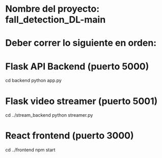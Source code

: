 # Nombre del proyecto: fall_detection_DL-main

# Deber correr lo siguiente en orden:

# Flask API Backend (puerto 5000)
cd backend
python app.py

# Flask video streamer (puerto 5001)
cd ../stream_backend
python streamer.py

# React frontend (puerto 3000)
cd ../frontend
npm start
